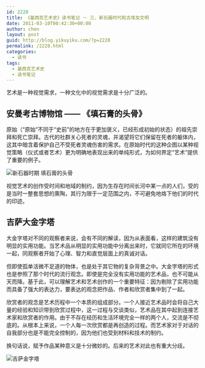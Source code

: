 ```yaml
---
id: 2228
title: 《基西克艺术史》读书笔记 － 三、新石器时代和古埃及文明
date: 2011-03-10T00:42:30+00:00
author: chen
layout: post
guid: http://blog.yikuyiku.com/?p=2228
permalink: /2228.html
categories:
  - 读书
tags:
  - 基西克艺术史
  - 读书笔记
---
```

艺术是一种视觉需求，一种文化中的视觉需求是十分广泛的。

## 安曼考古博物馆 —— 《填石膏的头骨》

原始（“原始”不同于“史前”的地方在于更加褒义，已经形成初始的状态）的祖先崇拜和死亡崇拜。古代的社群关心死者的灵魂，并渴望将它们保留在死者的躯体内，这其中暗含着保护自己不受死者灵魂伤害的需求。在原始时代的这种企图以某种视觉策略（仪式或者艺术）更为明确地表现出来的单纯形式，为如何界定“艺术”提供了重要的例子。
  
![新石器时期 填石膏的头骨](http://t1.gstatic.com/images?q=tbn:ANd9GcQ5GJFQTInpdAeP5mEzMCUs9u0sbzrwKrhUUZ1gdae1xcpgNlwx)

视觉艺术的创作受时间和地域的制约，因为生存在时间长河中某一点的人们，受的是当时一整套思想的熏陶，其行为限于一定范围之内，不可避免地烙下他们的时代的印迹。

## 吉萨大金字塔

大金字塔对不同的观察者来说，会有不同的解读，因为从表面看，这样的建筑没有明显的实用功能。当艺术品从明显的实用功能中分离出来时，它就同它所在的环境一起，同观察者开始了心理、智力和直觉层面上的真诚对话。
  
但即使孤单活微不足道的物体，也是处于其它物的复杂背景之中。大金字塔的形式也是参照了那个时代的流行观念。即使是完全没有实用功能的艺术品，也不可能从天而降。基于此，可以理解艺术和艺术创作的一个重要特征：因为剔除了实用功能而具备了强大的表达力，要表达的观念把作品、作者和欣赏者集中到了一起。
  
欣赏者的观念是艺术历程中一个本质的组成部分。一个人接近艺术品时会将自己大量的经验和知识带到欣赏过程中，这一过程与交谈类似，艺术品在其中起到连接艺术家和欣赏者的作用。由于不存在经历和生活环境完全一样的两个人，交流是不彻底的。从根本上来说，一个人每一次欣赏都是再创造的过程。而艺术家对于对话的自我部分也是不能完全控制的，因为他们也受到材料和技术的制约。
  
换句话说，赋予作品某种意义是十分微妙的。后来的艺术对此也有重大分歧。
  
![吉萨金字塔](http://www.caneis.com.tw/link/info/egypt_info/country-07.jpg)